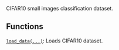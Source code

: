 CIFAR10 small images classification dataset.

## Functions

[`load_data(...)`](https://tensorflow.google.cn/api_docs/python/tf/keras/datasets/cifar10/load_data):
Loads CIFAR10 dataset.

